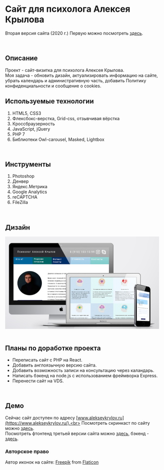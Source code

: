 # Сайт для психолога Алексея Крылова
Вторая версия сайта (2020 г.) Первую можно посмотреть [здесь](https://github.com/IVKrylova/psychologist-Krylov_version1).

<br>

## Описание
Проект - сайт-визитка для психолога Алексея Крылова.<br>
Моя задача - обновить дизайн, актуализировать информацию на сайте, убрать календарь и административную часть, добавить Политику конфиденциальности и сообщение о cookies.
<br>

## Используемые технологии
1. HTML5, CSS3
2. Флексбокс-верстка, Grid-css, oтзывчивая вёрстка
3. Кроссбраузерность
4. JavaScript, jQuery
5. PHP 7
6. Библиотеки Owl-carousel, Masked, Lightbox
<br>

## Инструменты
1. Photoshop
2. Денвер
3. Яндекс.Метрика
4. Google Analytics
5. reCAPTCHA
6. FileZilla
<br>

## Дизайн
<img src="./screenshots/desing.png" alt="Макеты для разных устройств" width=500 /><br>
<br>

## Планы по доработке проекта
* Переписать сайт с PHP на React.
* Добавить англоязычную версию сайта.
* Добавить возможность записи на консультацию через каландарь.
* Написать бэкенд на node.js с использованием фреймворка Express.
* Перенести сайт на VDS.
<br>

## Демо
Сейчас сайт доступен по адресу [www.alekseykrylov.ru](https://www.alekseykrylov.ru/).<br>
Посмотреть скринкаст по сайту можно [здесь](https://youtu.be/0Z0gxhXNHv4).<br>
Посмотреть фтонтенд третьей версии сайта можно [здесь](https://github.com/IVKrylova/psychologist-krylov), бэкенд - [здесь](https://github.com/IVKrylova/psychologist-krylov-api).

### Авторское право
Автор иконок на сайте: [Freepik](https://www.freepik.com/) from [Flaticon](https://www.flaticon.com/)

